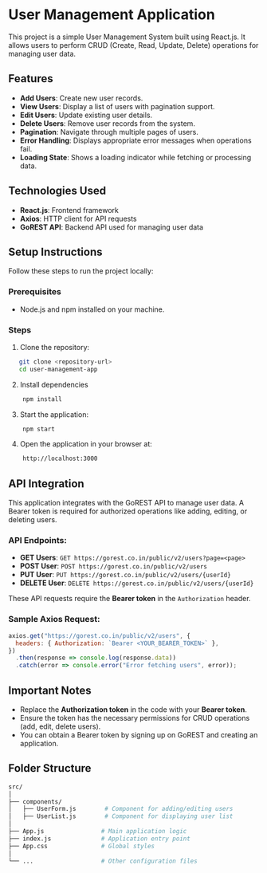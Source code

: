 # User Management Application

This project is a simple User Management System built using React.js. It allows users to perform CRUD (Create, Read, Update, Delete) operations for managing user data.

## Features
- **Add Users**: Create new user records.
- **View Users**: Display a list of users with pagination support.
- **Edit Users**: Update existing user details.
- **Delete Users**: Remove user records from the system.
- **Pagination**: Navigate through multiple pages of users.
- **Error Handling**: Displays appropriate error messages when operations fail.
- **Loading State**: Shows a loading indicator while fetching or processing data.

## Technologies Used
- **React.js**: Frontend framework
- **Axios**: HTTP client for API requests
- **GoREST API**: Backend API used for managing user data

## Setup Instructions
Follow these steps to run the project locally:

### Prerequisites
- Node.js and npm installed on your machine.

### Steps
1. Clone the repository:
```bash
   git clone <repository-url>
   cd user-management-app
```
2. Install dependencies
```bash
    npm install
```
3. Start the application:
```bash
    npm start
```
4. Open the application in your browser at:
```bash
    http://localhost:3000
```

## API Integration
This application integrates with the GoREST API to manage user data. A Bearer token is required for authorized operations like adding, editing, or deleting users.

### API Endpoints:
- **GET Users**: `GET https://gorest.co.in/public/v2/users?page=<page>`
- **POST User**: `POST https://gorest.co.in/public/v2/users`
- **PUT User**: `PUT https://gorest.co.in/public/v2/users/{userId}`
- **DELETE User**: `DELETE https://gorest.co.in/public/v2/users/{userId}`

These API requests require the **Bearer token** in the `Authorization` header.

### Sample Axios Request:
```javascript
axios.get("https://gorest.co.in/public/v2/users", {
  headers: { Authorization: `Bearer <YOUR_BEARER_TOKEN>` },
})
  .then(response => console.log(response.data))
  .catch(error => console.error("Error fetching users", error));

```


## Important Notes

- Replace the **Authorization token** in the code with your **Bearer token**.
- Ensure the token has the necessary permissions for CRUD operations (add, edit, delete users).
- You can obtain a Bearer token by signing up on GoREST and creating an application.


## Folder Structure
```bash
src/
│
├── components/
│   ├── UserForm.js        # Component for adding/editing users
│   ├── UserList.js        # Component for displaying user list
│
├── App.js                # Main application logic
├── index.js              # Application entry point
├── App.css               # Global styles
│
└── ...                   # Other configuration files
```
